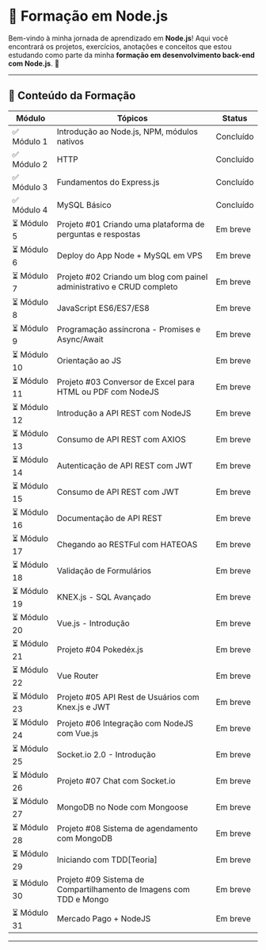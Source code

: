 # 🚀 Formação em Node.js

Bem-vindo à minha jornada de aprendizado em **Node.js**! Aqui você encontrará os projetos, exercícios, anotações e conceitos que estou estudando como parte da minha **formação em desenvolvimento back-end com Node.js**. 🌱

---

## 🧠 Conteúdo da Formação

| Módulo       | Tópicos                                                               | Status    |
| ------------ | --------------------------------------------------------------------- | --------- |
| ✅ Módulo 1  | Introdução ao Node.js, NPM, módulos nativos                           | Concluído |
| ✅ Módulo 2  | HTTP                                                                  | Concluído |
| ✅ Módulo 3  | Fundamentos do Express.js                                             | Concluído |
| ✅ Módulo 4  | MySQL Básico                                                          | Concluído |
| ⏳ Módulo 5  | Projeto #01 Criando uma plataforma de perguntas e respostas           | Em breve  |
| ⏳ Módulo 6  | Deploy do App Node + MySQL em VPS                                     | Em breve  |
| ⏳ Módulo 7  | Projeto #02 Criando um blog com painel administrativo e CRUD completo | Em breve  |
| ⏳ Módulo 8  | JavaScript ES6/ES7/ES8                                                | Em breve  |
| ⏳ Módulo 9  | Programação assíncrona - Promises e Async/Await                       | Em breve  |
| ⏳ Módulo 10 | Orientação ao JS                                                      | Em breve  |
| ⏳ Módulo 11 | Projeto #03 Conversor de Excel para HTML ou PDF com NodeJS            | Em breve  |
| ⏳ Módulo 12 | Introdução a API REST com NodeJS                                      | Em breve  |
| ⏳ Módulo 13 | Consumo de API REST com AXIOS                                         | Em breve  |
| ⏳ Módulo 14 | Autenticação de API REST com JWT                                      | Em breve  |
| ⏳ Módulo 15 | Consumo de API REST com JWT                                           | Em breve  |
| ⏳ Módulo 16 | Documentação de API REST                                              | Em breve  |
| ⏳ Módulo 17 | Chegando ao RESTFul com HATEOAS                                       | Em breve  |
| ⏳ Módulo 18 | Validação de Formulários                                              | Em breve  |
| ⏳ Módulo 19 | KNEX.js - SQL Avançado                                                | Em breve  |
| ⏳ Módulo 20 | Vue.js - Introdução                                                   | Em breve  |
| ⏳ Módulo 21 | Projeto #04 Pokedéx.js                                                | Em breve  |
| ⏳ Módulo 22 | Vue Router                                                            | Em breve  |
| ⏳ Módulo 23 | Projeto #05 API Rest de Usuários com Knex.js e JWT                    | Em breve  |
| ⏳ Módulo 24 | Projeto #06 Integração com NodeJS com Vue.js                          | Em breve  |
| ⏳ Módulo 25 | Socket.io 2.0 - Introdução                                            | Em breve  |
| ⏳ Módulo 26 | Projeto #07 Chat com Socket.io                                        | Em breve  |
| ⏳ Módulo 27 | MongoDB no Node com Mongoose                                          | Em breve  |
| ⏳ Módulo 28 | Projeto #08 Sistema de agendamento com MongoDB                        | Em breve  |
| ⏳ Módulo 29 | Iniciando com TDD[Teoria]                                             | Em breve  |
| ⏳ Módulo 30 | Projeto #09 Sistema de Compartilhamento de Imagens com TDD e Mongo    | Em breve  |
| ⏳ Módulo 31 | Mercado Pago + NodeJS                                                 | Em breve  |

---
